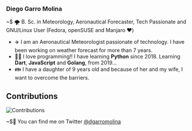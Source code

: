 ### Diego Garro Molina

~$ 🌪️ B. Sc. in Meteorology, Aeronautical Forecaster, Tech Passionate and GNU/Linux User (Fedora, openSUSE and Manjaro ❤️)


* ✈️ I am an Aeronautical Meteorologist passionate of technology. I have been working on weather forecast for more than 7 years.
* 👩‍💻 I love programming!! I have learning **Python** since 2018. Learning **Dart**, **JavaScript** and **Golang**, from 2019...
* 👪 I have a daughter of 9 years old and because of her and my wife, I want to overcome the barriers.

## Contributions

<img src="https://github-readme-stats.vercel.app/api?username=diego-garro&show_icons=true&count_private=true&title_color=b794f4&text_color=ffffff&icon_color=ffffff&bg_color=1a202c&include_all_commits=true" alt="Contributions" />

~$🎈 You can find me on Twitter [@dgarromolina](https://twitter.com/dgarromolina) 
